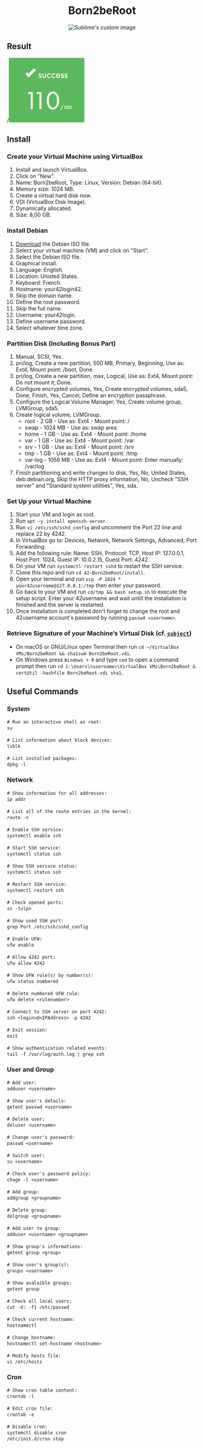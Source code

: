 <h1 align="center">
	Born2beRoot
</h1>

<p align="center">
	<img src="https://user-images.githubusercontent.com/91064070/147373484-5f9d6a42-38d3-459b-89c3-24ea6e96c580.png?raw=true" alt="Sublime's custom image"/>
</p>

## Result

/![](result.png)

## Install

### Create your Virtual Machine using VirtualBox

1. Install and launch VirtualBox.
2. Click on "New".
3. Name: Born2beRoot, Type: Linux, Version: Debian (64-bit).
4. Memory size: 1024 MB.
5. Create a virtual hard disk now.
6. VDI (VirtualBox Disk Image).
7. Dynamically allocated.
8. Size: 8,00 GB.
	
### Install Debian

1. [Download](https://www.debian.org/download) the Debian ISO file.
2. Select your virtual machine (VM) and click on "Start".
3. Select the Debian ISO file.
5. Graphical install.
6. Language: English.
7. Location: Unisted States.
8. Keyboard: French.
9. Hostname: your42login42.
10. Skip the domain name.
11. Define the root password.
12. Skip the full name.
13. Username: your42login.
14. Define username password.
15. Select whatever time zone.

### Partition Disk (Including Bonus Part)

1. Manual, SCSI, Yes.
2. pri/log, Create a new partition, 500 MB, Primary, Beginning, Use as: Ext4, Mount point: /boot, Done.
3. pri/log, Create a new partition, max, Logical, Use as: Ext4, Mount point: Do not mount it, Done.
4. Configure encrypted volumes, Yes, Create encrypted volumes, sda5, Done, Finish, Yes, Cancel, Define an encryption passphrase.
5. Configure the Logical Volume Manager, Yes, Create volume group, LVMGroup, sda5.
6. Create logical volume, LVMGroup.
	* root - 2 GB - Use as: Ext4 - Mount point: /
	* swap - 1024 MB - Use as: swap area
	* home - 1 GB - Use as: Ext4 - Mount point: /home
	* var - 1 GB - Use as: Ext4 - Mount point: /var
	* srv - 1 GB - Use as: Ext4 - Mount point: /srv
	* tmp - 1 GB - Use as: Ext4 - Mount point: /tmp
	* var-log - 1056 MB - Use as: Ext4 - Mount point: Enter manually: /var/log
6. Finish partitioning and write changes to disk, Yes, No, United States, deb.debian.org, Skip the HTTP proxy information, No, Uncheck "SSH server" and "Standard system utilities", Yes, sda.

### Set Up your Virtual Machine

1. Start your VM and login as root.
2. Run `apt -y install openssh-server`.
3. Run `vi /etc/ssh/sshd_config` and uncomment the Port 22 line and replace 22 by 4242.
4. In VirtualBox go to: Devices, Network, Network Settings, Advanced, Port Forwarding.
5. Add the following rule: Name: SSH, Protocol: TCP, Host IP: 127.0.0.1, Host Port: 1024, Guest IP: 10.0.2.15, Guest Port: 4242.
6. On your VM run `systemctl restart sshd` to restart the SSH service.
7. Clone this repo and run `cd 42-Born2beRoot/install`.
8. Open your terminal and run `scp -P 1024 * your42username@127.0.0.1:/tmp` then enter your password.
9. Go back to your VM and run `cd/tmp && bash setup.sh` to execute the setup script. Enter your 42username and wait untill the installation is finished and the server is restarted.
10. Once installation is completed don't forget to change the root and 42username account's password by running `passwd <username>`.

### Retrieve Signature of your Machine’s Virtual Disk (cf. [`subject`](Born2beRoot.pdf))
* On macOS or GNU/Linux open Terminal then run `cd ~/VirtualBox VMs/Born2beRoot && sha1sum Born2beRoot.vdi`.
* On Windows press `Windows + R` and type `cmd` to open a command prompt then run `cd C:\Users\<username>\VirtualBox VMs\Born2beRoot & certUtil -hashfile Born2beRoot.vdi sha1`.

## Useful Commands

### System

```shell
# Run an interactive shell as root:
su

# List information about block devices:
lsblk

# List installed packages:
dpkg -l
```

### Network

```shell
# Show information for all addresses:
ip addr

# List all of the route entries in the kernel:
route -n

# Enable SSH service: 
systemctl enable ssh

# Start SSH service:
systemctl status ssh

# Show SSH serivce status:
systemctl status ssh

# Restart SSH service:
systemctl restart ssh

# Check opened ports:
ss -tulpn

# Show used SSH port:
grep Port /etc/ssh/sshd_config

# Enable UFW:
ufw enable

# Allow 4242 port:
ufw allow 4242

# Show UFW rule(s) by number(s):
ufw status numbered

# Delete numbered UFW rule:
ufw delete <rulenumber>

# Connect to SSH server on port 4242:
ssh <login>@<IPAddress> -p 4242

# Exit session:
exit

# Show authentication related events: 
tail -f /var/log/auth.log | grep ssh
```

### User and Group

```shell
# Add user:
adduser <username>

# Show user's details:
getent passwd <username>

# Delete user:
deluser <username>

# Change user's password:
passwd <username>

# Switch user:
su <username>

# Check user's password policy:
chage -l <username>

# Add group:
addgroup <groupname>

# Delete group:
delgroup <groupname>

# Add user to group:
adduser <username> <groupname>

# Show group's informations:
getent group <group>

# Show user's group(s):
groups <username>

# Show avalaible groups:
getent group

# Check all local users:
cut -d: -f1 /etc/passwd

# Check current hostname:
hostnamectl

# Change hostname:
hostnamectl set-hostname <hostname>

# Modify hosts file: 
vi /etc/hosts
```

### Cron

```shell
# Show cron table content:
crontab -l

# Edit cron file: 
crontab -e

# Disable cron:
systemctl disable cron
/etc/init.d/cron stop
```
